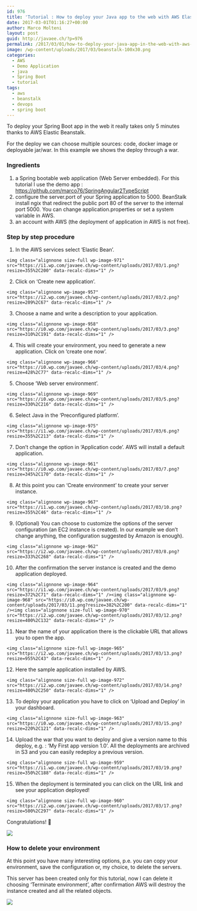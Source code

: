 ```yaml
---
id: 976
title: 'Tutorial : How to deploy your Java app to the web with AWS Elastic Beanstalk in 5 minutes'
date: 2017-03-01T01:16:27+00:00
author: Marco Molteni
layout: post
guid: http://javaee.ch/?p=976
permalink: /2017/03/01/how-to-deploy-your-java-app-in-the-web-with-aws-elastic-beanstalk-in-5-minutes/
image: /wp-content/uploads/2017/03/beanstalk-100x30.png
categories:
  - AWS
  - Demo Application
  - java
  - Spring Boot
  - tutorial
tags:
  - aws
  - beanstalk
  - devops
  - spring boot
---
```

To deploy your Spring Boot app in the web it really takes only 5 minutes thanks to AWS Elastic Beanstalk.

For the deploy we can choose multiple sources: code, docker image or deployable jar/war. In this example we shows the deploy through a war.

### Ingredients

  1. a Spring bootable web application (Web Server embedded). For this tutorial I use the demo app : <https://github.com/marco76/SpringAngular2TypeScript>
  2. configure the server.port of your Spring application to 5000. BeanStalk install ngix that redirect the public port 80 of the server to the internal port 5000. You can change application.properties or set a system variable in AWS.
  3. an account with AWS (the deployment of application in AWS is not free).

### Step by step procedure

  1. In the AWS services select &#8216;Elastic Bean&#8217;.
  
    <img class="alignnone size-full wp-image-971" src="https://i1.wp.com/javaee.ch/wp-content/uploads/2017/03/1.png?resize=355%2C200" data-recalc-dims="1" />
  2. Click on &#8216;Create new application&#8217;.
  
    <img class="alignnone wp-image-957" src="https://i2.wp.com/javaee.ch/wp-content/uploads/2017/03/2.png?resize=209%2C67" data-recalc-dims="1" />
  3. Choose a name and write a description to your application.
  
    <img class="alignnone wp-image-958" src="https://i0.wp.com/javaee.ch/wp-content/uploads/2017/03/3.png?resize=310%2C191" data-recalc-dims="1" />
  4. This will create your environment, you need to generate a new application. Click on &#8216;create one now&#8217;.
  
    <img class="alignnone wp-image-966" src="https://i0.wp.com/javaee.ch/wp-content/uploads/2017/03/4.png?resize=428%2C77" data-recalc-dims="1" />
  5. Choose &#8216;Web server environment&#8217;.
  
    <img class="alignnone wp-image-969" src="https://i0.wp.com/javaee.ch/wp-content/uploads/2017/03/5.png?resize=330%2C216" data-recalc-dims="1" />
  6. Select Java in the &#8216;Preconfigured platform&#8217;.
  
    <img class="alignnone wp-image-975" src="https://i1.wp.com/javaee.ch/wp-content/uploads/2017/03/6.png?resize=355%2C213" data-recalc-dims="1" />
  7. Don&#8217;t change the option in &#8216;Application code&#8217;. AWS will install a default application.
  
    <img class="alignnone wp-image-961" src="https://i0.wp.com/javaee.ch/wp-content/uploads/2017/03/7.png?resize=345%2C170" data-recalc-dims="1" />
  8. At this point you can &#8216;Create environment&#8217; to create your server instance.
  
    <img class="alignnone wp-image-967" src="https://i1.wp.com/javaee.ch/wp-content/uploads/2017/03/10.png?resize=355%2C46" data-recalc-dims="1" />
  9. (Optional) You can choose to customize the options of the server configuration (an EC2 instance is created). In our example we don&#8217;t change anything, the configuration suggested by Amazon is enough).
  
    <img class="alignnone wp-image-962" src="https://i2.wp.com/javaee.ch/wp-content/uploads/2017/03/8.png?resize=333%2C268" data-recalc-dims="1" />
 10. After the confirmation the server instance is created and the demo application deployed.
  
    <img class="alignnone wp-image-964" src="https://i1.wp.com/javaee.ch/wp-content/uploads/2017/03/9.png?resize=372%2C71" data-recalc-dims="1" /><img class="alignnone wp-image-968" src="https://i0.wp.com/javaee.ch/wp-content/uploads/2017/03/11.png?resize=382%2C200" data-recalc-dims="1" /><img class="alignnone size-full wp-image-970" src="https://i2.wp.com/javaee.ch/wp-content/uploads/2017/03/12.png?resize=400%2C132" data-recalc-dims="1" />
 11. Near the name of your application there is the clickable URL that allows you to open the app.
  
    <img class="alignnone size-full wp-image-965" src="https://i2.wp.com/javaee.ch/wp-content/uploads/2017/03/13.png?resize=955%2C43" data-recalc-dims="1" />
 12. Here the sample application installed by AWS.
  
    <img class="alignnone size-full wp-image-972" src="https://i2.wp.com/javaee.ch/wp-content/uploads/2017/03/14.png?resize=400%2C250" data-recalc-dims="1" />
 13. To deploy your application you have to click on &#8216;Upload and Deploy&#8217; in your dashboard.
  
    <img class="alignnone size-full wp-image-963" src="https://i0.wp.com/javaee.ch/wp-content/uploads/2017/03/15.png?resize=220%2C121" data-recalc-dims="1" />
 14. Upload the war that you want to deploy and give a version name to this deploy, e.g. : &#8216;My First app version 1.0&#8217;. All the deployments are archived in S3 and you can easily redeploy a previous version.
  
    <img class="alignnone size-full wp-image-959" src="https://i1.wp.com/javaee.ch/wp-content/uploads/2017/03/19.png?resize=350%2C188" data-recalc-dims="1" />
 15. When the deployment is terminated you can click on the URL link and see your application deployed!
  
    <img class="alignnone size-full wp-image-960" src="https://i2.wp.com/javaee.ch/wp-content/uploads/2017/03/17.png?resize=500%2C297" data-recalc-dims="1" />

Congratulations! 🙂
  
<img class="alignnone size-full wp-image-974" src="https://i2.wp.com/javaee.ch/wp-content/uploads/2017/03/18.png?resize=500%2C203" data-recalc-dims="1" />

### How to delete your environment

At this point you have many interesting options, p.e. you can copy your environment, save the configuration or, my choice, to delete the servers.

This server has been created only for this tutorial, now I can delete it choosing &#8216;Terminate environment&#8217;, after confirmation AWS will destroy the instance created and all the related objects.

<img class="alignnone size-full wp-image-973" src="https://i2.wp.com/javaee.ch/wp-content/uploads/2017/03/20.png?resize=200%2C262" data-recalc-dims="1" />